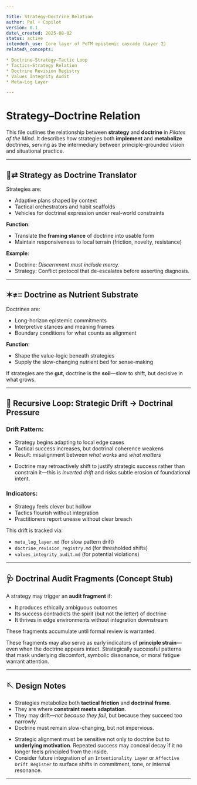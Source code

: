 ```yaml
---

title: Strategy–Doctrine Relation
author: Pal + Copilot
version: 0.1
date\_created: 2025-08-02
status: active
intended\_use: Core layer of PoTM epistemic cascade (Layer 2)
related\_concepts:

* Doctrine–Strategy–Tactic Loop
* Tactics–Strategy Relation
* Doctrine Revision Registry
* Values Integrity Audit
* Meta-Log Layer

---
```


# Strategy–Doctrine Relation

This file outlines the relationship between **strategy** and **doctrine** in *Pilates of the Mind*. It describes how strategies both **implement** and **metabolize** doctrines, serving as the intermediary between principle-grounded vision and situational practice.

---

## 🧭⇄ Strategy as Doctrine Translator

Strategies are:

* Adaptive plans shaped by context
* Tactical orchestrators and habit scaffolds
* Vehicles for doctrinal expression under real-world constraints

**Function**:

* Translate the **framing stance** of doctrine into usable form
* Maintain responsiveness to local terrain (friction, novelty, resistance)

**Example**:

* Doctrine: *Discernment must include mercy.*
* Strategy: Conflict protocol that de-escalates before asserting diagnosis.

---

## ✶≠≡ Doctrine as Nutrient Substrate

Doctrines are:

* Long-horizon epistemic commitments
* Interpretive stances and meaning frames
* Boundary conditions for what counts as alignment

**Function**:

* Shape the value-logic beneath strategies
* Supply the slow-changing nutrient bed for sense-making

If strategies are the **gut**, doctrine is the **soil**—slow to shift, but decisive in what grows.

---

## 🔁 Recursive Loop: Strategic Drift → Doctrinal Pressure

### Drift Pattern:

* Strategy begins adapting to local edge cases
* Tactical success increases, but doctrinal coherence weakens
* Result: misalignment between *what works* and *what matters*

- Doctrine may retroactively shift to justify strategic success rather than constrain it—this is *inverted drift* and risks subtle erosion of foundational intent.

### Indicators:

* Strategy feels clever but hollow
* Tactics flourish without integration
* Practitioners report unease without clear breach

This drift is tracked via:

* `meta_log_layer.md` (for slow pattern drift)
* `doctrine_revision_registry.md` (for thresholded shifts)
* `values_integrity_audit.md` (for potential violations)

---

## 🩺 Doctrinal Audit Fragments (Concept Stub)

A strategy may trigger an **audit fragment** if:

* It produces ethically ambiguous outcomes
* Its success contradicts the spirit (but not the letter) of doctrine
* It thrives in edge environments without integration downstream

These fragments accumulate until formal review is warranted.

These fragments may also serve as early indicators of **principle strain**—even when the doctrine appears intact. Strategically successful patterns that mask underlying discomfort, symbolic dissonance, or moral fatigue warrant attention.

---

## 🪡 Design Notes

* Strategies metabolize both **tactical friction** and **doctrinal frame**.
* They are where **constraint meets adaptation**.
* They may drift—*not because they fail*, but because they succeed too narrowly.
* Doctrine must remain slow-changing, but not impervious.

- Strategic alignment must be sensitive not only to doctrine but to **underlying motivation**. Repeated success may conceal decay if it no longer feels principled from the inside.
- Consider future integration of an `Intentionality Layer` or `Affective Drift Register` to surface shifts in commitment, tone, or internal resonance.


---

